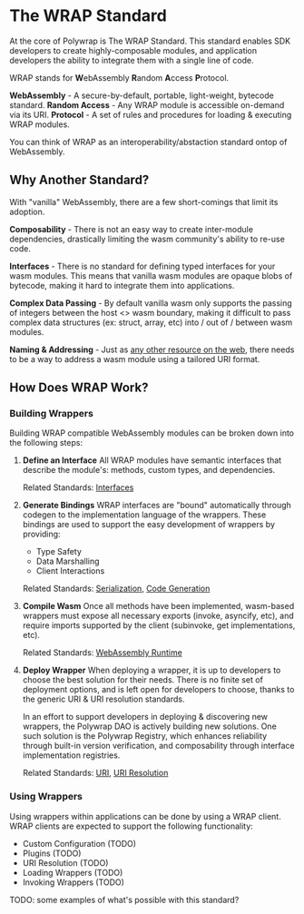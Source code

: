 # The WRAP Standard

At the core of Polywrap is The WRAP Standard. This standard enables SDK developers to create highly-composable modules, and application developers the ability to integrate them with a single line of code.  

WRAP stands for **W**ebAssembly **R**andom **A**ccess **P**rotocol.  

**WebAssembly** - A secure-by-default, portable, light-weight, bytecode standard.
**Random Access** - Any WRAP module is accessible on-demand via its URI.
**Protocol** - A set of rules and procedures for loading & executing WRAP modules.

You can think of WRAP as an interoperability/abstaction standard ontop of WebAssembly.

## Why Another Standard?
With "vanilla" WebAssembly, there are a few short-comings that limit its adoption.

**Composability** - There is not an easy way to create inter-module dependencies, drastically limiting the wasm community's ability to re-use code.

**Interfaces** - There is no standard for defining typed interfaces for your wasm modules. This means that vanilla wasm modules are opaque blobs of bytecode, making it hard to integrate them into applications.

**Complex Data Passing** - By default vanilla wasm only supports the passing of integers between the host <> wasm boundary, making it difficult to pass complex data structures (ex: struct, array, etc)  into / out of / between wasm modules.

**Naming & Addressing** - Just as [any other resource on the web](https://www.w3.org/Addressing/), there needs to be a way to address a wasm module using a tailored URI format.


## How Does WRAP Work?
### Building Wrappers
Building WRAP compatible WebAssembly modules can be broken down into the following steps:

1. **Define an Interface**
    All WRAP modules have semantic interfaces that describe the module's: methods, custom types, and dependencies.

    Related Standards: [Interfaces](TODO)

2. **Generate Bindings**
    WRAP interfaces are "bound" automatically through codegen to the implementation language of the wrappers. These bindings are used to support the easy development of wrappers by providing:
    - Type Safety
    - Data Marshalling
    - Client Interactions

    Related Standards: [Serialization](TODO), [Code Generation](TODO)

3. **Compile Wasm**
    Once all methods have been implemented, wasm-based wrappers must expose all necessary exports (invoke, asyncify, etc), and require imports supported by the client (subinvoke, get implementations, etc).

    Related Standards: [WebAssembly Runtime](TODO)

4. **Deploy Wrapper**
    When deploying a wrapper, it is up to developers to choose the best solution for their needs. There is no finite set of deployment options, and is left open for developers to choose, thanks to the generic URI & URI resolution standards.

    In an effort to support developers in deploying & discovering new wrappers, the Polywrap DAO is actively building new solutions. One such solution is the Polywrap Registry, which enhances reliability through built-in version verification, and composability through interface implementation registries.

    Related Standards: [URI](TODO), [URI Resolution]()

### Using Wrappers

Using wrappers within applications can be done by using a WRAP client. WRAP clients are expected to support the following functionality:

- Custom Configuration (TODO)
- Plugins (TODO)
- URI Resolution (TODO)
- Loading Wrappers (TODO)
- Invoking Wrappers (TODO)


TODO: some examples of what's possible with this standard?

